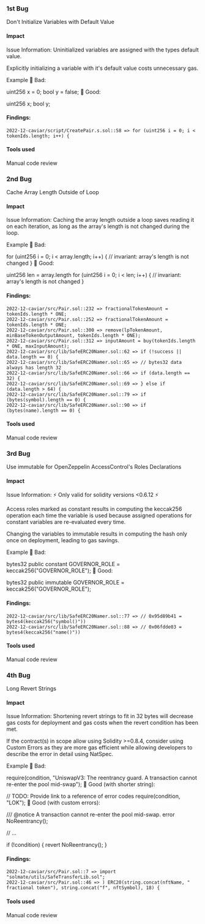 
### 1st Bug
Don't Initialize Variables with Default Value

#### Impact
Issue Information: 
Uninitialized variables are assigned with the types default value.

Explicitly initializing a variable with it's default value costs unnecessary gas.

Example
🤦 Bad:

uint256 x = 0;
bool y = false;
🚀 Good:

uint256 x;
bool y;

#### Findings:
```
2022-12-caviar/script/CreatePair.s.sol::58 => for (uint256 i = 0; i < tokenIds.length; i++) {
```
#### Tools used
Manual code review

### 2nd Bug
Cache Array Length Outside of Loop

#### Impact
Issue Information: 
Caching the array length outside a loop saves reading it on each iteration, as long as the array's length is not changed during the loop.

Example
🤦 Bad:

for (uint256 i = 0; i < array.length; i++) {
    // invariant: array's length is not changed
}
🚀 Good:

uint256 len = array.length
for (uint256 i = 0; i < len; i++) {
    // invariant: array's length is not changed
}

#### Findings:
```
2022-12-caviar/src/Pair.sol::232 => fractionalTokenAmount = tokenIds.length * ONE;
2022-12-caviar/src/Pair.sol::252 => fractionalTokenAmount = tokenIds.length * ONE;
2022-12-caviar/src/Pair.sol::300 => remove(lpTokenAmount, minBaseTokenOutputAmount, tokenIds.length * ONE);
2022-12-caviar/src/Pair.sol::312 => inputAmount = buy(tokenIds.length * ONE, maxInputAmount);
2022-12-caviar/src/lib/SafeERC20Namer.sol::62 => if (!success || data.length == 0) {
2022-12-caviar/src/lib/SafeERC20Namer.sol::65 => // bytes32 data always has length 32
2022-12-caviar/src/lib/SafeERC20Namer.sol::66 => if (data.length == 32) {
2022-12-caviar/src/lib/SafeERC20Namer.sol::69 => } else if (data.length > 64) {
2022-12-caviar/src/lib/SafeERC20Namer.sol::79 => if (bytes(symbol).length == 0) {
2022-12-caviar/src/lib/SafeERC20Namer.sol::90 => if (bytes(name).length == 0) {
```
#### Tools used
Manual code review


### 3rd Bug
Use immutable for OpenZeppelin AccessControl's Roles Declarations

#### Impact
Issue Information: 
⚡️ Only valid for solidity versions <0.6.12 ⚡️

Access roles marked as constant results in computing the keccak256 operation each time the variable is used because assigned operations for constant variables are re-evaluated every time.

Changing the variables to immutable results in computing the hash only once on deployment, leading to gas savings.

Example
🤦 Bad:

bytes32 public constant GOVERNOR_ROLE = keccak256("GOVERNOR_ROLE");
🚀 Good:

bytes32 public immutable GOVERNOR_ROLE = keccak256("GOVERNOR_ROLE");

#### Findings:
```
2022-12-caviar/src/lib/SafeERC20Namer.sol::77 => // 0x95d89b41 = bytes4(keccak256("symbol()"))
2022-12-caviar/src/lib/SafeERC20Namer.sol::88 => // 0x06fdde03 = bytes4(keccak256("name()"))
```
#### Tools used
Manual code review

### 4th Bug
Long Revert Strings

#### Impact
Issue Information: 
Shortening revert strings to fit in 32 bytes will decrease gas costs for deployment and gas costs when the revert condition has been met.

If the contract(s) in scope allow using Solidity >=0.8.4, consider using Custom Errors as they are more gas efficient while allowing developers to describe the error in detail using NatSpec.

Example
🤦 Bad:

require(condition, "UniswapV3: The reentrancy guard. A transaction cannot re-enter the pool mid-swap");
🚀 Good (with shorter string):

// TODO: Provide link to a reference of error codes
require(condition, "LOK");
🚀 Good (with custom errors):

/// @notice A transaction cannot re-enter the pool mid-swap.
error NoReentrancy();

// ...

if (!condition) {
    revert NoReentrancy();
}

#### Findings:
```
2022-12-caviar/src/Pair.sol::7 => import "solmate/utils/SafeTransferLib.sol";
2022-12-caviar/src/Pair.sol::46 => ) ERC20(string.concat(nftName, " fractional token"), string.concat("f", nftSymbol), 18) {
```
#### Tools used
Manual code review
